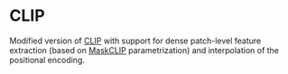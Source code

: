 # CLIP
Modified version of [CLIP](https://github.com/openai/CLIP) with support for dense patch-level feature extraction 
(based on [MaskCLIP](https://arxiv.org/abs/2112.01071) parametrization) and interpolation of the positional encoding.
